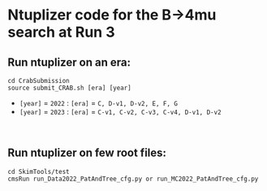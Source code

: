 # Ntuplizer code for the B&rarr;4mu search at Run 3

## Run ntuplizer on an era:
```
cd CrabSubmission
source submit_CRAB.sh [era] [year] 
```
* `[year]` = `2022` : `[era]` = `C, D-v1, D-v2, E, F, G`
* `[year]` = `2023` : `[era]` = `C-v1, C-v2, C-v3, C-v4, D-v1, D-v2`

<p>&nbsp;</p>

## Run ntuplizer on few root files:
```
cd SkimTools/test
cmsRun run_Data2022_PatAndTree_cfg.py or run_MC2022_PatAndTree_cfg.py 
```
<p>&nbsp;</p>

